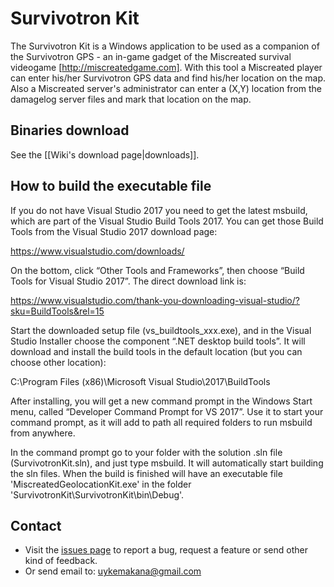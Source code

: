 # Survivotron Kit

The Survivotron Kit is a Windows application to be used as a companion of the Survivotron GPS - an in-game 
gadget of the Miscreated survival videogame [http://miscreatedgame.com]. 
With this tool a Miscreated player can enter his/her Survivotron GPS data and find his/her location on the map. 
Also a Miscreated server's administrator can enter a (X,Y) location from the damagelog server files and mark that 
location on the map.

## Binaries download

See the [[Wiki's download page|downloads]]. 


## How to build the executable file

If you do not have Visual Studio 2017 you need to get the latest msbuild, 
which are part of the Visual Studio Build Tools 2017. You can get those 
Build Tools from the Visual Studio 2017 download page:

https://www.visualstudio.com/downloads/ 

On the bottom, click “Other Tools and Frameworks”, then choose “Build Tools 
for Visual Studio 2017”. The direct download link is:

https://www.visualstudio.com/thank-you-downloading-visual-studio/?sku=BuildTools&rel=15

Start the downloaded setup file (vs_buildtools_xxx.exe), and in the Visual Studio Installer 
choose the component “.NET desktop build tools”. It will download and install the 
build tools in the default location (but you can choose other location): 

C:\Program Files (x86)\Microsoft Visual Studio\2017\BuildTools

After installing, you will get a new command prompt in the Windows Start menu, 
called “Developer Command Prompt for VS 2017”.  Use it to start your command prompt, 
as it will add to path all required folders to run msbuild from anywhere.

In the command prompt go to your folder with the solution .sln file (SurvivotronKit.sln), 
and just type msbuild. It will automatically start building the sln files. 
When the build is finished  will have an executable file 'MiscreatedGeolocationKit.exe' 
in the folder 'SurvivotronKit\SurvivotronKit\bin\Debug'.

## Contact

* Visit the [issues page](https://github.com/uyke/survivotronkit/issues) to report a bug, request a feature or send other kind of feedback.
* Or send email to: uykemakana@gmail.com



